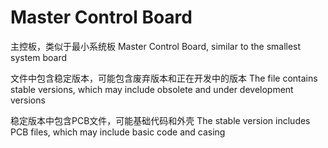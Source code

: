 # Master Control Board

主控板，类似于最小系统板
Master Control Board, similar to the smallest system board

文件中包含稳定版本，可能包含废弃版本和正在开发中的版本
The file contains stable versions, which may include obsolete and under development versions

稳定版本中包含PCB文件，可能基础代码和外壳
The stable version includes PCB files, which may include basic code and casing
